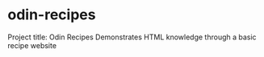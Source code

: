 # odin-recipes
Project title: Odin Recipes
Demonstrates HTML knowledge through a basic recipe website